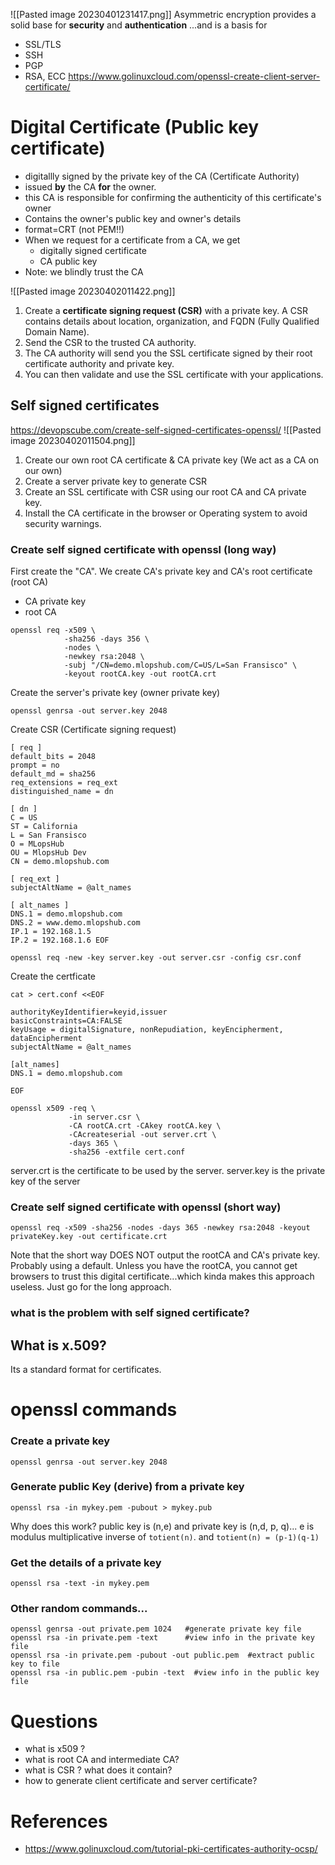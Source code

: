 ![[Pasted image 20230401231417.png]]
Asymmetric encryption provides a solid base for **security** and **authentication** ...and is a basis for 
- SSL/TLS
- SSH
- PGP
- RSA, ECC
https://www.golinuxcloud.com/openssl-create-client-server-certificate/

# Digital Certificate (Public key certificate)
- digitallly signed by the private key of the CA (Certificate Authority)
- issued **by** the CA **for** the owner.
- this CA is responsible for confirming the authenticity of this certificate's owner
- Contains the owner's public key and owner's details
- format=CRT (not PEM!!)
- When we request for a certificate from a CA, we get
	- digitally signed certificate
	- CA public key
- Note: we blindly trust the CA

![[Pasted image 20230402011422.png]]
1.  Create a **certificate signing request (CSR)** with a private key. A CSR contains details about location, organization, and FQDN (Fully Qualified Domain Name).
2.  Send the CSR to the trusted CA authority.
3.  The CA authority will send you the SSL certificate signed by their root certificate authority and private key.
4.  You can then validate and use the SSL certificate with your applications.

## Self signed certificates
https://devopscube.com/create-self-signed-certificates-openssl/
![[Pasted image 20230402011504.png]]
1.  Create our own root CA certificate & CA private key (We act as a CA on our own)
2.  Create a server private key to generate CSR
3.  Create an SSL certificate with CSR using our root CA and CA private key.
4.  Install the CA certificate in the browser or Operating system to avoid security warnings.


### Create self signed certificate with openssl (long way)
First create the "CA". We create CA's private key and CA's root certificate (root CA)
- CA private key
- root CA
```
openssl req -x509 \ 
            -sha256 -days 356 \ 
            -nodes \ 
            -newkey rsa:2048 \ 
            -subj "/CN=demo.mlopshub.com/C=US/L=San Fransisco" \ 
            -keyout rootCA.key -out rootCA.crt
```

Create the server's private key (owner private key)
```
openssl genrsa -out server.key 2048
```

Create CSR (Certificate signing request)
```cat > csr.conf <<EOF 
[ req ] 
default_bits = 2048 
prompt = no 
default_md = sha256 
req_extensions = req_ext 
distinguished_name = dn 

[ dn ] 
C = US 
ST = California 
L = San Fransisco 
O = MLopsHub 
OU = MlopsHub Dev 
CN = demo.mlopshub.com 

[ req_ext ] 
subjectAltName = @alt_names 

[ alt_names ] 
DNS.1 = demo.mlopshub.com 
DNS.2 = www.demo.mlopshub.com 
IP.1 = 192.168.1.5 
IP.2 = 192.168.1.6 EOF
```

```
openssl req -new -key server.key -out server.csr -config csr.conf
```


Create the certficate 
```
cat > cert.conf <<EOF

authorityKeyIdentifier=keyid,issuer
basicConstraints=CA:FALSE
keyUsage = digitalSignature, nonRepudiation, keyEncipherment, dataEncipherment
subjectAltName = @alt_names

[alt_names]
DNS.1 = demo.mlopshub.com

EOF
```

```
openssl x509 -req \ 
             -in server.csr \ 
             -CA rootCA.crt -CAkey rootCA.key \ 
             -CAcreateserial -out server.crt \ 
             -days 365 \ 
             -sha256 -extfile cert.conf
```

server.crt is the certificate to be used by the server.
server.key is the private key of the server

### Create self signed certificate with openssl (short way)
```
openssl req -x509 -sha256 -nodes -days 365 -newkey rsa:2048 -keyout privateKey.key -out certificate.crt
```

Note that the short way DOES NOT output the rootCA and CA's private key. Probably using a default. Unless you have the rootCA, you cannot get browsers to trust this digital certificate...which kinda makes this approach useless. Just go for the long approach.


### what is the problem with self signed certificate?


## What is x.509?
Its a standard format for certificates.



# openssl commands

### Create a private key
```
openssl genrsa -out server.key 2048
```

### Generate public Key (derive) from a private key
```
openssl rsa -in mykey.pem -pubout > mykey.pub
```
Why does this work? public key is (n,e) and private key is (n,d, p, q)... e is modulus multiplicative inverse of `totient(n)`. and `totient(n) = (p-1)(q-1)`


### Get the details of a private key
```
openssl rsa -text -in mykey.pem
```



### Other random commands...
```
openssl genrsa -out private.pem 1024   #generate private key file
openssl rsa -in private.pem -text      #view info in the private key file
openssl rsa -in private.pem -pubout -out public.pem  #extract public key to file
openssl rsa -in public.pem -pubin -text  #view info in the public key file
```

# Questions
- what is x509 ?
- what is root CA and intermediate CA?
- what is CSR ? what does it contain?
- how to generate client certificate and server certificate?



# References
- https://www.golinuxcloud.com/tutorial-pki-certificates-authority-ocsp/ 
